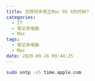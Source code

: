 ```yaml
---
title: 怎样同步修正Mac OS X的时钟?
categories:
  - IT
  - 笔记本电脑
  - Mac
tags:
  - 笔记本电脑
  - Mac
date: 2020-09-26 09:44:25
---
```


```bash
sudo sntp -sS time.apple.com

```